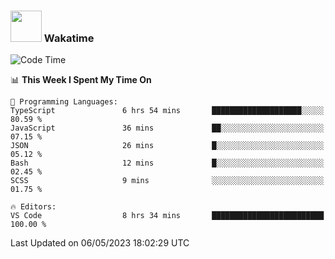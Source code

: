 ### <img src="https://media.giphy.com/media/VgCDAzcKvsR6OM0uWg/giphy.gif" width="50"> Wakatime

  <!--START_SECTION:waka-->
![Code Time](http://img.shields.io/badge/Code%20Time-1%2C392%20hrs%2048%20mins-blue)

📊 **This Week I Spent My Time On** 

```text
💬 Programming Languages: 
TypeScript               6 hrs 54 mins       ████████████████████░░░░░   80.59 % 
JavaScript               36 mins             ██░░░░░░░░░░░░░░░░░░░░░░░   07.15 % 
JSON                     26 mins             █░░░░░░░░░░░░░░░░░░░░░░░░   05.12 % 
Bash                     12 mins             █░░░░░░░░░░░░░░░░░░░░░░░░   02.45 % 
SCSS                     9 mins              ░░░░░░░░░░░░░░░░░░░░░░░░░   01.75 % 

🔥 Editors: 
VS Code                  8 hrs 34 mins       █████████████████████████   100.00 % 
```


 Last Updated on 06/05/2023 18:02:29 UTC
<!--END_SECTION:waka-->
